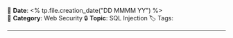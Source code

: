 📅 **Date**: <% tp.file.creation_date("DD MMMM YY") %>  
📂 **Category**: Web Security
🔒 **Topic**: SQL Injection
🏷️ Tags:

---
